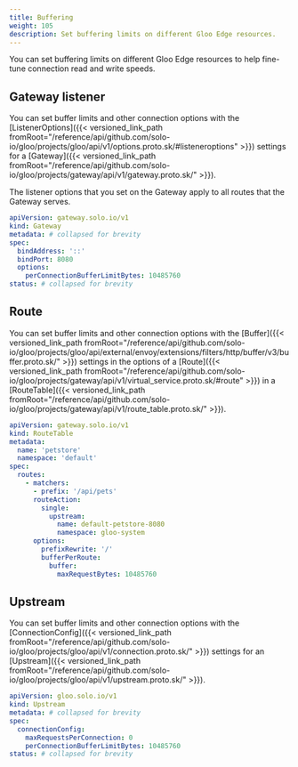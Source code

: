 ```yaml
---
title: Buffering
weight: 105
description: Set buffering limits on different Gloo Edge resources.
---
```


You can set buffering limits on different Gloo Edge resources to help fine-tune connection read and write speeds.

## Gateway listener

You can set buffer limits and other connection options with the [ListenerOptions]({{< versioned_link_path fromRoot="/reference/api/github.com/solo-io/gloo/projects/gloo/api/v1/options.proto.sk/#listeneroptions" >}}) settings for a [Gateway]({{< versioned_link_path fromRoot="/reference/api/github.com/solo-io/gloo/projects/gateway/api/v1/gateway.proto.sk/" >}}).

The listener options that you set on the Gateway apply to all routes that the Gateway serves.

```yaml
apiVersion: gateway.solo.io/v1
kind: Gateway
metadata: # collapsed for brevity
spec:
  bindAddress: '::'
  bindPort: 8080
  options:
    perConnectionBufferLimitBytes: 10485760
status: # collapsed for brevity
```

## Route

You can set buffer limits and other connection options with the [Buffer]({{< versioned_link_path fromRoot="/reference/api/github.com/solo-io/gloo/projects/gloo/api/external/envoy/extensions/filters/http/buffer/v3/buffer.proto.sk/" >}}) settings in the options of a [Route]({{< versioned_link_path fromRoot="/reference/api/github.com/solo-io/gloo/projects/gateway/api/v1/virtual_service.proto.sk/#route" >}}) in a [RouteTable]({{< versioned_link_path fromRoot="/reference/api/github.com/solo-io/gloo/projects/gateway/api/v1/route_table.proto.sk/" >}}).

```yaml
apiVersion: gateway.solo.io/v1
kind: RouteTable
metadata:
  name: 'petstore'
  namespace: 'default'
spec:
  routes:
    - matchers:
      - prefix: '/api/pets'
      routeAction:
        single:
          upstream:
            name: default-petstore-8080
            namespace: gloo-system
      options:
        prefixRewrite: '/'
        bufferPerRoute: 
          buffer: 
            maxRequestBytes: 10485760  
```

## Upstream

You can set buffer limits and other connection options with the [ConnectionConfig]({{< versioned_link_path fromRoot="/reference/api/github.com/solo-io/gloo/projects/gloo/api/v1/connection.proto.sk/" >}}) settings for an [Upstream]({{< versioned_link_path fromRoot="/reference/api/github.com/solo-io/gloo/projects/gloo/api/v1/upstream.proto.sk/" >}}).

```yaml
apiVersion: gloo.solo.io/v1
kind: Upstream
metadata: # collapsed for brevity
spec:
  connectionConfig:
    maxRequestsPerConnection: 0
    perConnectionBufferLimitBytes: 10485760
status: # collapsed for brevity
```